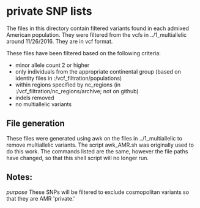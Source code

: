 # private SNP lists

The files in this directory contain filtered variants found in each admixed American population.  They were filtered from the vcfs in ../1_multiallelic around 11/26/2016.  They are in vcf format.

These files have been filtered based on the following criteria:
 - minor allele count 2 or higher
 - only individuals from the appropriate continental group (based on identity files in :/vcf_filtration/populations)
 - within regions specified by nc_regions (in :/vcf_filtration/nc_regions/archive; not on github)
 - indels removed
 - no multiallelic variants

## File generation

These files were generated using awk on the files in ../1_multiallelic to remove multiallelic variants.  The script awk_AMR.sh was originally used to do this work.  The commands listed are the same, however the file paths have changed, so that this shell script will no longer run.

## Notes:

*purpose* These SNPs will be filtered to exclude cosmopolitan variants so that they are AMR 'private.'
